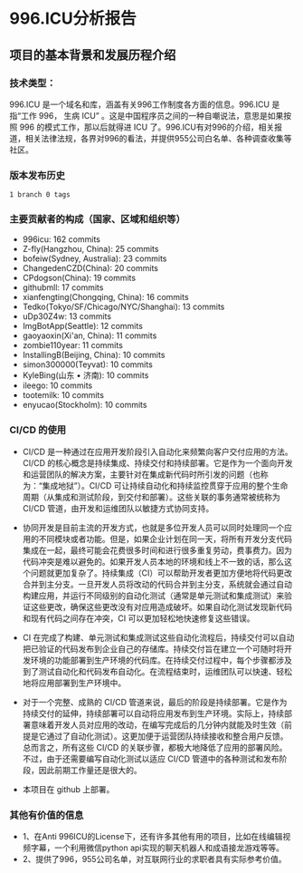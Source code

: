 # 996.ICU分析报告

## 项目的基本背景和发展历程介绍

### 技术类型：
996.ICU 是一个域名和库，涵盖有关996工作制度各方面的信息。996.ICU 是指“工作 996， 生病 ICU” 。这是中国程序员之间的一种自嘲说法，意思是如果按照 996 的模式工作，那以后就得进 ICU 了。996.ICU有对996的介绍，相关报道，相关法律法规，各界对996的看法，并提供955公司白名单、各种调查收集等社区。

### 版本发布历史
    1 branch 0 tags

### 主要贡献者的构成（国家、区域和组织等）

-   996icu: 162 commits
-   Z-fly(Hangzhou, China): 25 commits
-   bofeiw(Sydney, Australia): 23 commits
-   ChangedenCZD(China): 20 commits
-   CPdogson(China): 19 commits
-   githubmll: 17 commits
-   xianfengting(Chongqing, China): 16 commits
-   Tedko(Tokyo/SF/Chicago/NYC/Shanghai): 13 commits
-   uDp30Z4w: 13 commits
-   ImgBotApp(Seattle): 12 commits
-   gaoyaoxin(Xi'an, China): 11 commits
-   zombie110year: 11 commits
-   InstallingB(Beijing, China): 10 commits
-   simon300000(Teyvat): 10 commits
-   KyleBing(山东 • 济南): 10 commits
-   ileego: 10 commits
-   tootemilk: 10 commits
-   enyucao(Stockholm): 10 commits 

### CI/CD 的使用

-   CI/CD 是一种通过在应用开发阶段引入自动化来频繁向客户交付应用的方法。CI/CD 的核心概念是持续集成、持续交付和持续部署。它是作为一个面向开发和运营团队的解决方案，主要针对在集成新代码时所引发的问题（也称为：“集成地狱”）。CI/CD 可让持续自动化和持续监控贯穿于应用的整个生命周期（从集成和测试阶段，到交付和部署）。这些关联的事务通常被统称为 CI/CD 管道，由开发和运维团队以敏捷方式协同支持。

-   协同开发是目前主流的开发方式，也就是多位开发人员可以同时处理同一个应用的不同模块或者功能。但是，如果企业计划在同一天，将所有开发分支代码集成在一起，最终可能会花费很多时间和进行很多重复劳动，费事费力。因为代码冲突是难以避免的。如果开发人员本地的环境和线上不一致的话，那么这个问题就更加复杂了。持续集成（CI）可以帮助开发者更加方便地将代码更改合并到主分支。一旦开发人员将改动的代码合并到主分支，系统就会通过自动构建应用，并运行不同级别的自动化测试（通常是单元测试和集成测试）来验证这些更改，确保这些更改没有对应用造成破坏。如果自动化测试发现新代码和现有代码之间存在冲突，CI 可以更加轻松地快速修复这些错误。

-   CI 在完成了构建、单元测试和集成测试这些自动化流程后，持续交付可以自动把已验证的代码发布到企业自己的存储库。持续交付旨在建立一个可随时将开发环境的功能部署到生产环境的代码库。在持续交付过程中，每个步骤都涉及到了测试自动化和代码发布自动化。在流程结束时，运维团队可以快速、轻松地将应用部署到生产环境中。

-   对于一个完整、成熟的 CI/CD 管道来说，最后的阶段是持续部署。它是作为持续交付的延伸，持续部署可以自动将应用发布到生产环境。实际上，持续部署意味着开发人员对应用的改动，在编写完成后的几分钟内就能及时生效（前提是它通过了自动化测试）。这更加便于运营团队持续接收和整合用户反馈。总而言之，所有这些 CI/CD 的关联步骤，都极大地降低了应用的部署风险。不过，由于还需要编写自动化测试以适应 CI/CD 管道中的各种测试和发布阶段，因此前期工作量还是很大的。

-   本项目在 github 上部署。

### 其他有价值的信息

-   1、在Anti 996ICU的License下，还有许多其他有用的项目，比如在线编辑视频字幕，一个利用微信python api实现的聊天机器人和成语接龙游戏等等。
-   2、提供了996，955公司名单，对互联网行业的求职者具有实际参考价值。